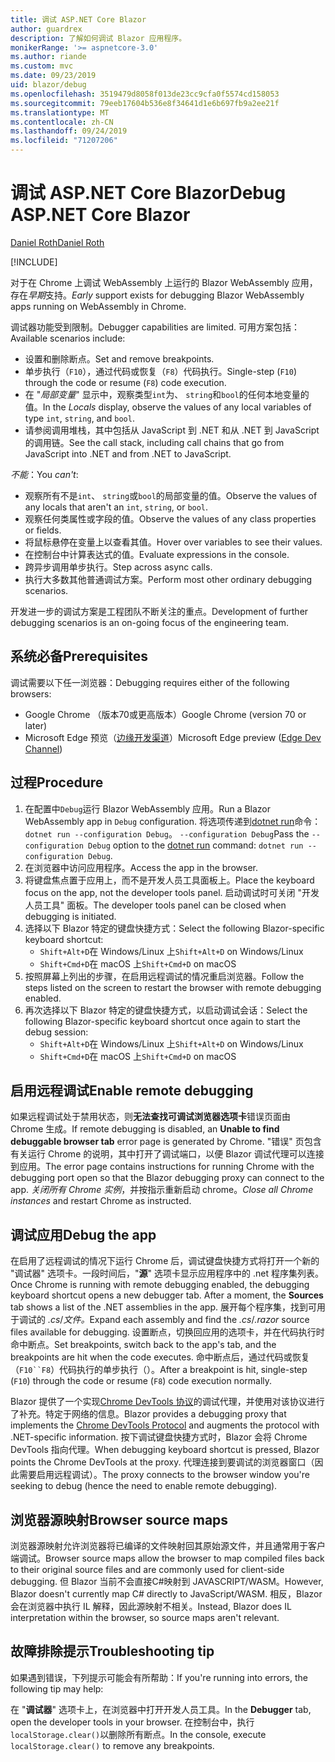 ```yaml
---
title: 调试 ASP.NET Core Blazor
author: guardrex
description: 了解如何调试 Blazor 应用程序。
monikerRange: '>= aspnetcore-3.0'
ms.author: riande
ms.custom: mvc
ms.date: 09/23/2019
uid: blazor/debug
ms.openlocfilehash: 3519479d8058f013de23cc9cfa0f5574cd158053
ms.sourcegitcommit: 79eeb17604b536e8f34641d1e6b697fb9a2ee21f
ms.translationtype: MT
ms.contentlocale: zh-CN
ms.lasthandoff: 09/24/2019
ms.locfileid: "71207206"
---
```

# <a name="debug-aspnet-core-blazor"></a><span data-ttu-id="f0a80-103">调试 ASP.NET Core Blazor</span><span class="sxs-lookup"><span data-stu-id="f0a80-103">Debug ASP.NET Core Blazor</span></span>

[<span data-ttu-id="f0a80-104">Daniel Roth</span><span class="sxs-lookup"><span data-stu-id="f0a80-104">Daniel Roth</span></span>](https://github.com/danroth27)

[!INCLUDE[](~/includes/blazorwasm-preview-notice.md)]

<span data-ttu-id="f0a80-105">对于在 Chrome 上调试 WebAssembly 上运行的 Blazor WebAssembly 应用，存在*早期*支持。</span><span class="sxs-lookup"><span data-stu-id="f0a80-105">*Early* support exists for debugging Blazor WebAssembly apps running on WebAssembly in Chrome.</span></span>

<span data-ttu-id="f0a80-106">调试器功能受到限制。</span><span class="sxs-lookup"><span data-stu-id="f0a80-106">Debugger capabilities are limited.</span></span> <span data-ttu-id="f0a80-107">可用方案包括：</span><span class="sxs-lookup"><span data-stu-id="f0a80-107">Available scenarios include:</span></span>

* <span data-ttu-id="f0a80-108">设置和删除断点。</span><span class="sxs-lookup"><span data-stu-id="f0a80-108">Set and remove breakpoints.</span></span>
* <span data-ttu-id="f0a80-109">单步执行（`F10`），通过代码或恢复（`F8`）代码执行。</span><span class="sxs-lookup"><span data-stu-id="f0a80-109">Single-step (`F10`) through the code or resume (`F8`) code execution.</span></span>
* <span data-ttu-id="f0a80-110">在 "*局部变量*" 显示中，观察类型`int`为、 `string`和`bool`的任何本地变量的值。</span><span class="sxs-lookup"><span data-stu-id="f0a80-110">In the *Locals* display, observe the values of any local variables of type `int`, `string`, and `bool`.</span></span>
* <span data-ttu-id="f0a80-111">请参阅调用堆栈，其中包括从 JavaScript 到 .NET 和从 .NET 到 JavaScript 的调用链。</span><span class="sxs-lookup"><span data-stu-id="f0a80-111">See the call stack, including call chains that go from JavaScript into .NET and from .NET to JavaScript.</span></span>

<span data-ttu-id="f0a80-112">*不能*：</span><span class="sxs-lookup"><span data-stu-id="f0a80-112">You *can't*:</span></span>

* <span data-ttu-id="f0a80-113">观察所有不是`int`、 `string`或`bool`的局部变量的值。</span><span class="sxs-lookup"><span data-stu-id="f0a80-113">Observe the values of any locals that aren't an `int`, `string`, or `bool`.</span></span>
* <span data-ttu-id="f0a80-114">观察任何类属性或字段的值。</span><span class="sxs-lookup"><span data-stu-id="f0a80-114">Observe the values of any class properties or fields.</span></span>
* <span data-ttu-id="f0a80-115">将鼠标悬停在变量上以查看其值。</span><span class="sxs-lookup"><span data-stu-id="f0a80-115">Hover over variables to see their values.</span></span>
* <span data-ttu-id="f0a80-116">在控制台中计算表达式的值。</span><span class="sxs-lookup"><span data-stu-id="f0a80-116">Evaluate expressions in the console.</span></span>
* <span data-ttu-id="f0a80-117">跨异步调用单步执行。</span><span class="sxs-lookup"><span data-stu-id="f0a80-117">Step across async calls.</span></span>
* <span data-ttu-id="f0a80-118">执行大多数其他普通调试方案。</span><span class="sxs-lookup"><span data-stu-id="f0a80-118">Perform most other ordinary debugging scenarios.</span></span>

<span data-ttu-id="f0a80-119">开发进一步的调试方案是工程团队不断关注的重点。</span><span class="sxs-lookup"><span data-stu-id="f0a80-119">Development of further debugging scenarios is an on-going focus of the engineering team.</span></span>

## <a name="prerequisites"></a><span data-ttu-id="f0a80-120">系统必备</span><span class="sxs-lookup"><span data-stu-id="f0a80-120">Prerequisites</span></span>

<span data-ttu-id="f0a80-121">调试需要以下任一浏览器：</span><span class="sxs-lookup"><span data-stu-id="f0a80-121">Debugging requires either of the following browsers:</span></span>

* <span data-ttu-id="f0a80-122">Google Chrome （版本70或更高版本）</span><span class="sxs-lookup"><span data-stu-id="f0a80-122">Google Chrome (version 70 or later)</span></span>
* <span data-ttu-id="f0a80-123">Microsoft Edge 预览（[边缘开发渠道](https://www.microsoftedgeinsider.com)）</span><span class="sxs-lookup"><span data-stu-id="f0a80-123">Microsoft Edge preview ([Edge Dev Channel](https://www.microsoftedgeinsider.com))</span></span>

## <a name="procedure"></a><span data-ttu-id="f0a80-124">过程</span><span class="sxs-lookup"><span data-stu-id="f0a80-124">Procedure</span></span>

1. <span data-ttu-id="f0a80-125">在配置中`Debug`运行 Blazor WebAssembly 应用。</span><span class="sxs-lookup"><span data-stu-id="f0a80-125">Run a Blazor WebAssembly app in `Debug` configuration.</span></span> <span data-ttu-id="f0a80-126">将选项传递到[dotnet run](/dotnet/core/tools/dotnet-run)命令： `dotnet run --configuration Debug`。 `--configuration Debug`</span><span class="sxs-lookup"><span data-stu-id="f0a80-126">Pass the `--configuration Debug` option to the [dotnet run](/dotnet/core/tools/dotnet-run) command: `dotnet run --configuration Debug`.</span></span>
1. <span data-ttu-id="f0a80-127">在浏览器中访问应用程序。</span><span class="sxs-lookup"><span data-stu-id="f0a80-127">Access the app in the browser.</span></span>
1. <span data-ttu-id="f0a80-128">将键盘焦点置于应用上，而不是开发人员工具面板上。</span><span class="sxs-lookup"><span data-stu-id="f0a80-128">Place the keyboard focus on the app, not the developer tools panel.</span></span> <span data-ttu-id="f0a80-129">启动调试时可关闭 "开发人员工具" 面板。</span><span class="sxs-lookup"><span data-stu-id="f0a80-129">The developer tools panel can be closed when debugging is initiated.</span></span>
1. <span data-ttu-id="f0a80-130">选择以下 Blazor 特定的键盘快捷方式：</span><span class="sxs-lookup"><span data-stu-id="f0a80-130">Select the following Blazor-specific keyboard shortcut:</span></span>
   * <span data-ttu-id="f0a80-131">`Shift+Alt+D`在 Windows/Linux 上</span><span class="sxs-lookup"><span data-stu-id="f0a80-131">`Shift+Alt+D` on Windows/Linux</span></span>
   * <span data-ttu-id="f0a80-132">`Shift+Cmd+D`在 macOS 上</span><span class="sxs-lookup"><span data-stu-id="f0a80-132">`Shift+Cmd+D` on macOS</span></span>
1. <span data-ttu-id="f0a80-133">按照屏幕上列出的步骤，在启用远程调试的情况重启浏览器。</span><span class="sxs-lookup"><span data-stu-id="f0a80-133">Follow the steps listed on the screen to restart the browser with remote debugging enabled.</span></span>
1. <span data-ttu-id="f0a80-134">再次选择以下 Blazor 特定的键盘快捷方式，以启动调试会话：</span><span class="sxs-lookup"><span data-stu-id="f0a80-134">Select the following Blazor-specific keyboard shortcut once again to start the debug session:</span></span>
   * <span data-ttu-id="f0a80-135">`Shift+Alt+D`在 Windows/Linux 上</span><span class="sxs-lookup"><span data-stu-id="f0a80-135">`Shift+Alt+D` on Windows/Linux</span></span>
   * <span data-ttu-id="f0a80-136">`Shift+Cmd+D`在 macOS 上</span><span class="sxs-lookup"><span data-stu-id="f0a80-136">`Shift+Cmd+D` on macOS</span></span>

## <a name="enable-remote-debugging"></a><span data-ttu-id="f0a80-137">启用远程调试</span><span class="sxs-lookup"><span data-stu-id="f0a80-137">Enable remote debugging</span></span>

<span data-ttu-id="f0a80-138">如果远程调试处于禁用状态，则**无法查找可调试浏览器选项卡**错误页面由 Chrome 生成。</span><span class="sxs-lookup"><span data-stu-id="f0a80-138">If remote debugging is disabled, an **Unable to find debuggable browser tab** error page is generated by Chrome.</span></span> <span data-ttu-id="f0a80-139">"错误" 页包含有关运行 Chrome 的说明，其中打开了调试端口，以便 Blazor 调试代理可以连接到应用。</span><span class="sxs-lookup"><span data-stu-id="f0a80-139">The error page contains instructions for running Chrome with the debugging port open so that the Blazor debugging proxy can connect to the app.</span></span> <span data-ttu-id="f0a80-140">*关闭所有 Chrome 实例*，并按指示重新启动 chrome。</span><span class="sxs-lookup"><span data-stu-id="f0a80-140">*Close all Chrome instances* and restart Chrome as instructed.</span></span>

## <a name="debug-the-app"></a><span data-ttu-id="f0a80-141">调试应用</span><span class="sxs-lookup"><span data-stu-id="f0a80-141">Debug the app</span></span>

<span data-ttu-id="f0a80-142">在启用了远程调试的情况下运行 Chrome 后，调试键盘快捷方式将打开一个新的 "调试器" 选项卡。一段时间后，"**源**" 选项卡显示应用程序中的 .net 程序集列表。</span><span class="sxs-lookup"><span data-stu-id="f0a80-142">Once Chrome is running with remote debugging enabled, the debugging keyboard shortcut opens a new debugger tab. After a moment, the **Sources** tab shows a list of the .NET assemblies in the app.</span></span> <span data-ttu-id="f0a80-143">展开每个程序集，找到可用于调试的 *.cs*/*文件。*</span><span class="sxs-lookup"><span data-stu-id="f0a80-143">Expand each assembly and find the *.cs*/*.razor* source files available for debugging.</span></span> <span data-ttu-id="f0a80-144">设置断点，切换回应用的选项卡，并在代码执行时命中断点。</span><span class="sxs-lookup"><span data-stu-id="f0a80-144">Set breakpoints, switch back to the app's tab, and the breakpoints are hit when the code executes.</span></span> <span data-ttu-id="f0a80-145">命中断点后，通过代码或恢复（`F10``F8`）代码执行的单步执行（）。</span><span class="sxs-lookup"><span data-stu-id="f0a80-145">After a breakpoint is hit, single-step (`F10`) through the code or resume (`F8`) code execution normally.</span></span>

<span data-ttu-id="f0a80-146">Blazor 提供了一个实现[Chrome DevTools 协议](https://chromedevtools.github.io/devtools-protocol/)的调试代理，并使用对该协议进行了补充。特定于网络的信息。</span><span class="sxs-lookup"><span data-stu-id="f0a80-146">Blazor provides a debugging proxy that implements the [Chrome DevTools Protocol](https://chromedevtools.github.io/devtools-protocol/) and augments the protocol with .NET-specific information.</span></span> <span data-ttu-id="f0a80-147">按下调试键盘快捷方式时，Blazor 会将 Chrome DevTools 指向代理。</span><span class="sxs-lookup"><span data-stu-id="f0a80-147">When debugging keyboard shortcut is pressed, Blazor points the Chrome DevTools at the proxy.</span></span> <span data-ttu-id="f0a80-148">代理连接到要调试的浏览器窗口（因此需要启用远程调试）。</span><span class="sxs-lookup"><span data-stu-id="f0a80-148">The proxy connects to the browser window you're seeking to debug (hence the need to enable remote debugging).</span></span>

## <a name="browser-source-maps"></a><span data-ttu-id="f0a80-149">浏览器源映射</span><span class="sxs-lookup"><span data-stu-id="f0a80-149">Browser source maps</span></span>

<span data-ttu-id="f0a80-150">浏览器源映射允许浏览器将已编译的文件映射回其原始源文件，并且通常用于客户端调试。</span><span class="sxs-lookup"><span data-stu-id="f0a80-150">Browser source maps allow the browser to map compiled files back to their original source files and are commonly used for client-side debugging.</span></span> <span data-ttu-id="f0a80-151">但 Blazor 当前不会直接C#映射到 JAVASCRIPT/WASM。</span><span class="sxs-lookup"><span data-stu-id="f0a80-151">However, Blazor doesn't currently map C# directly to JavaScript/WASM.</span></span> <span data-ttu-id="f0a80-152">相反，Blazor 会在浏览器中执行 IL 解释，因此源映射不相关。</span><span class="sxs-lookup"><span data-stu-id="f0a80-152">Instead, Blazor does IL interpretation within the browser, so source maps aren't relevant.</span></span>

## <a name="troubleshooting-tip"></a><span data-ttu-id="f0a80-153">故障排除提示</span><span class="sxs-lookup"><span data-stu-id="f0a80-153">Troubleshooting tip</span></span>

<span data-ttu-id="f0a80-154">如果遇到错误，下列提示可能会有所帮助：</span><span class="sxs-lookup"><span data-stu-id="f0a80-154">If you're running into errors, the following tip may help:</span></span>

<span data-ttu-id="f0a80-155">在 "**调试器**" 选项卡上，在浏览器中打开开发人员工具。</span><span class="sxs-lookup"><span data-stu-id="f0a80-155">In the **Debugger** tab, open the developer tools in your browser.</span></span> <span data-ttu-id="f0a80-156">在控制台中，执行`localStorage.clear()`以删除所有断点。</span><span class="sxs-lookup"><span data-stu-id="f0a80-156">In the console, execute `localStorage.clear()` to remove any breakpoints.</span></span>
